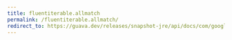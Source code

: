 ```yaml
---
title: fluentiterable.allmatch
permalink: /fluentiterable.allmatch/
redirect_to: https://guava.dev/releases/snapshot-jre/api/docs/com/google/common/collect/FluentIterable.html#allMatch-com.google.common.base.Predicate-
---
```

